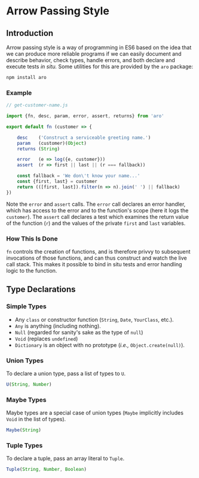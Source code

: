 # Arrow Passing Style

## Introduction

Arrow passing style is a way of programming in ES6 based on the idea that we can produce more reliable programs if we can easily document and describe behavior, check types, handle errors, and both declare and execute tests *in situ.* Some utilities for this are provided by the `aro` package:

```sh
npm install aro
```

### Example

```js
// get-customer-name.js

import {fn, desc, param, error, assert, returns} from 'aro'

export default fn (customer => {

    desc    ('Construct a serviceable greeting name.')
    param   (customer)(Object)
    returns (String)

    error   (e => log({e, customer}))
    assert  (r => first || last || (r === fallback))

    const fallback = 'We don\'t know your name...'
    const {first, last} = customer
    return (([first, last]).filter(n => n).join(' ') || fallback)
})
```

Note the `error` and `assert` calls. The `error` call declares an error handler, which has access to the error and to the function's scope (here it logs the `customer`). The `assert` call declares a test which examines the return value of the function (`r`) and the values of the private `first` and `last` variables.

### How This Is Done

`fn` controls the creation of functions, and is therefore privvy to subsequent invocations of those functions, and can thus construct and watch the live call stack. This makes it possible to bind in situ tests and error handling logic to the function.

## Type Declarations

### Simple Types

* Any `class` or constructor function (`String`, `Date`, `YourClass`, etc.).
* `Any` is anything (including nothing).
* `Null` (regarded for sanity's sake as the type of `null`)
* `Void` (replaces `undefined`)
* `Dictionary` is an object with no prototype (*i.e.,* `Object.create(null)`).

### Union Types

To declare a union type, pass a list of types to `U`.

```js
U(String, Number)
```

### Maybe Types

Maybe types are a special case of union types (`Maybe` implicitly includes `Void` in the list of types).

```js
Maybe(String)
```

### Tuple Types

To declare a tuple, pass an array literal to `Tuple`.

```js
Tuple(String, Number, Boolean)
```

